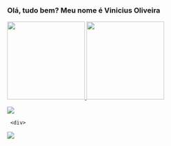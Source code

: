 ### Olá, tudo bem? Meu nome é Vinicius Oliveira

<div>
  <a href="https://github.com/blackwolf449">
  <img height="180em" src="https://github-readme-stats.vercel.app/api?username=blackwolf449&show_icons=true&theme=dracula&include_all_commits=true&count_private=true"/>
  <img height="180em" src="https://github-readme-stats.vercel.app/api/top-langs/?username=blackwolf449&layout=compact&langs_count=7&theme=dracula"/>
</div>
  
  <div> 

  <a href="https://instagram.com/vini_nequiz01" target="_blank"><img src="https://img.shields.io/badge/-Instagram-%23E4405F?style=for-the-badge&logo=instagram&logoColor=white" target="_blank"></a>
    
   <div>
   
     <div> 

  <a href="https://www.linkedin.com/in/vinicius-oliveira-de-deus-nequiz-2ba8a5221/"><img src="https://img.shields.io/badge/-Instagram-%23E4405F?style=for-the-badge&logo=instagram&logoColor=white" target="_blank"></a>
    
   <div>
